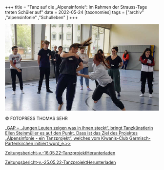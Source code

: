 +++
title = "Tanz auf die „Alpensinfonie“: Im Rahmen der Strauss-Tage treten Schüler auf"
date = 2022-05-24
[taxonomies]
tags = ["archiv" ,"alpensinfonie" ,"Schulleben" ]
+++

![](images/28885439-taenzerinnen-und-taenzer-27Shbo4Gw770.jpg)

© FOTOPRESS THOMAS SEHR

[_GAP – „Jungen Leuten zeigen was in ihnen steckt“, bringt Tanzkünstlerin Ellen Steinmüller es auf den Punkt. Dass ist das Ziel des Projektes „Alpensinfonie - ein Tanzprojekt“, welches vom Kiwanis-Club Garmisch-Partenkirchen initiiert wurd_e.>>](https://www.merkur.de/lokales/garmisch-partenkirchen/kreisbote/tanz-auf-die-alpensinfonie-im-rahmen-der-strauss-tage-treten-schuelerinnen-und-schueler-auf-91548517.html)

[Zeitungsbericht-v.-16.05.22-Tanzprojekt](https://volksschule-partenkirchen.de/wp-content/uploads/Zeitungsbericht-v.-16.05.22-Tanzprojekt-1-2.pdf)[Herunterladen](https://volksschule-partenkirchen.de/wp-content/uploads/Zeitungsbericht-v.-16.05.22-Tanzprojekt-1-2.pdf)

[Zeitungsbericht-v.-25.05.22-Tanzprojekt](https://volksschule-partenkirchen.de/wp-content/uploads/Alpensinfonie-Kreisbote-25.05.22.pdf)[Herunterladen](https://volksschule-partenkirchen.de/wp-content/uploads/Alpensinfonie-Kreisbote-25.05.22.pdf)
